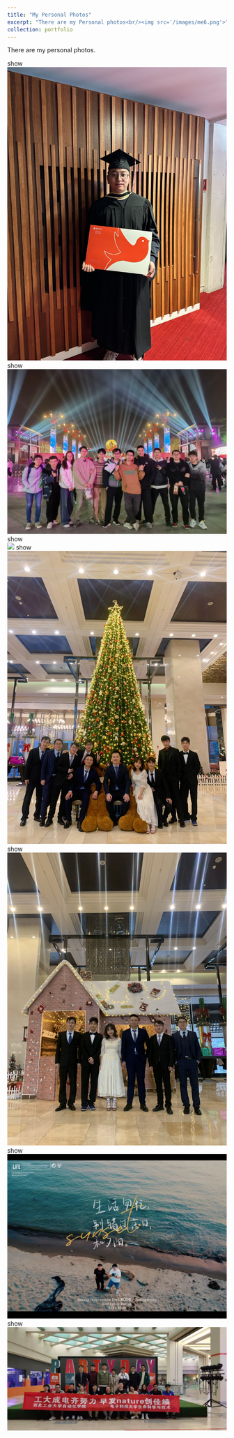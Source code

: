 ```yaml
---
title: "My Personal Photos"
excerpt: "There are my Personal photos<br/><img src='/images/me6.png'>"
collection: portfolio
---
```


There are my personal photos.

show <br/><img src='/images/me16.png'>
show <br/><img src='/images/me9.png'>
show <br/><img src='/images/me10.png'>
show <br/><img src='/images/me11.png'>
show <br/><img src='/images/me8.png'>
show <br/><img src='/images/me14.png'>
show <br/><img src='/images/me13.png'>

